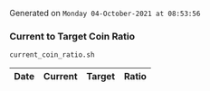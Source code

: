 Generated on `Monday 04-October-2021 at 08:53:56`

### Current to Target Coin Ratio
`current_coin_ratio.sh`

Date|Current|Target|Ratio
---|---|---|---
